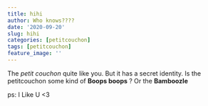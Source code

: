 ```yaml
---
title: hihi
author: Who knows????
date: '2020-09-20'
slug: hihi
categories: [petitcouchon]
tags: [petitcouchon]
feature_image: ''
---
```


The *petit couchon* quite like you. But it has a secret identity. Is the petitcouchon some kind of **Boops boops** ? Or the **Bamboozle**

ps: I Like U <3